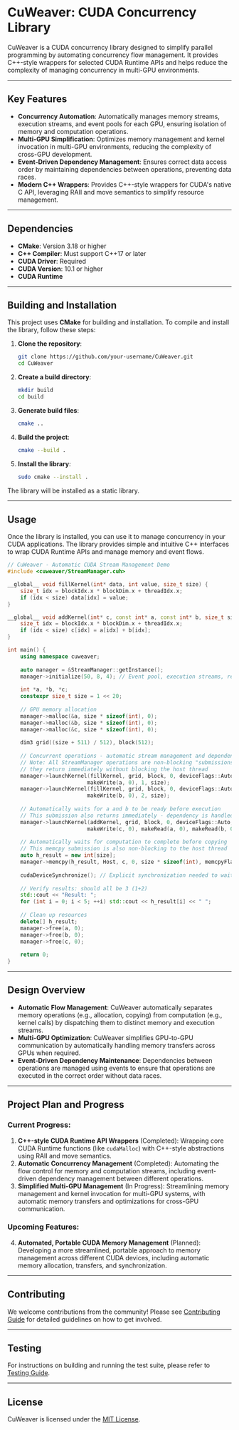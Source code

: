 # CuWeaver: CUDA Concurrency Library

CuWeaver is a CUDA concurrency library designed to simplify parallel programming by automating concurrency flow management. It provides C++-style wrappers for selected CUDA Runtime APIs and helps reduce the complexity of managing concurrency in multi-GPU environments.

---

## Key Features

* **Concurrency Automation**: Automatically manages memory streams, execution streams, and event pools for each GPU, ensuring isolation of memory and computation operations.
* **Multi-GPU Simplification**: Optimizes memory management and kernel invocation in multi-GPU environments, reducing the complexity of cross-GPU development.
* **Event-Driven Dependency Management**: Ensures correct data access order by maintaining dependencies between operations, preventing data races.
* **Modern C++ Wrappers**: Provides C++-style wrappers for CUDA's native C API, leveraging RAII and move semantics to simplify resource management.

---

## Dependencies

* **CMake**: Version 3.18 or higher
* **C++ Compiler**: Must support C++17 or later
* **CUDA Driver**: Required
* **CUDA Version**: 10.1 or higher
* **CUDA Runtime**

---

## Building and Installation

This project uses **CMake** for building and installation. To compile and install the library, follow these steps:

1. **Clone the repository**:

   ```bash
   git clone https://github.com/your-username/CuWeaver.git
   cd CuWeaver
   ```

2. **Create a build directory**:

   ```bash
   mkdir build
   cd build
   ```

3. **Generate build files**:

   ```bash
   cmake ..
   ```

4. **Build the project**:

   ```bash
   cmake --build .
   ```

5. **Install the library**:

   ```bash
   sudo cmake --install .
   ```

The library will be installed as a static library.

---

## Usage

Once the library is installed, you can use it to manage concurrency in your CUDA applications. The library provides simple and intuitive C++ interfaces to wrap CUDA Runtime APIs and manage memory and event flows.

```cpp
// CuWeaver - Automatic CUDA Stream Management Demo
#include <cuweaver/StreamManager.cuh>

__global__ void fillKernel(int* data, int value, size_t size) {
    size_t idx = blockIdx.x * blockDim.x + threadIdx.x;
    if (idx < size) data[idx] = value;
}

__global__ void addKernel(int* c, const int* a, const int* b, size_t size) {
    size_t idx = blockIdx.x * blockDim.x + threadIdx.x;
    if (idx < size) c[idx] = a[idx] + b[idx];
}

int main() {
    using namespace cuweaver;
    
    auto manager = &StreamManager::getInstance();
    manager->initialize(50, 8, 4); // Event pool, execution streams, resource streams
    
    int *a, *b, *c;
    constexpr size_t size = 1 << 20;
    
    // GPU memory allocation
    manager->malloc(&a, size * sizeof(int), 0);
    manager->malloc(&b, size * sizeof(int), 0);
    manager->malloc(&c, size * sizeof(int), 0);
    
    dim3 grid((size + 511) / 512), block(512);
    
    // Concurrent operations - automatic stream management and dependency tracking
    // Note: All StreamManager operations are non-blocking "submissions" to CUDA,
    // they return immediately without blocking the host thread
    manager->launchKernel(fillKernel, grid, block, 0, deviceFlags::Auto, 
                         makeWrite(a, 0), 1, size);
    manager->launchKernel(fillKernel, grid, block, 0, deviceFlags::Auto, 
                         makeWrite(b, 0), 2, size);
    
    // Automatically waits for a and b to be ready before execution
    // This submission also returns immediately - dependency is handled by CUDA streams
    manager->launchKernel(addKernel, grid, block, 0, deviceFlags::Auto, 
                         makeWrite(c, 0), makeRead(a, 0), makeRead(b, 0), size);
    
    // Automatically waits for computation to complete before copying
    // This memcpy submission is also non-blocking to the host thread
    auto h_result = new int[size];
    manager->memcpy(h_result, Host, c, 0, size * sizeof(int), memcpyFlags::DeviceToHost);
    
    cudaDeviceSynchronize(); // Explicit synchronization needed to wait for all GPU operations to complete
    
    // Verify results: should all be 3 (1+2)
    std::cout << "Result: ";
    for (int i = 0; i < 5; ++i) std::cout << h_result[i] << " ";
    
    // Clean up resources
    delete[] h_result;
    manager->free(a, 0);
    manager->free(b, 0);
    manager->free(c, 0);
    
    return 0;
}
```

---

## Design Overview

* **Automatic Flow Management**: CuWeaver automatically separates memory operations (e.g., allocation, copying) from computation (e.g., kernel calls) by dispatching them to distinct memory and execution streams.
* **Multi-GPU Optimization**: CuWeaver simplifies GPU-to-GPU communication by automatically handling memory transfers across GPUs when required.
* **Event-Driven Dependency Maintenance**: Dependencies between operations are managed using events to ensure that operations are executed in the correct order without data races.

---

## Project Plan and Progress

### Current Progress:

1. **C++-style CUDA Runtime API Wrappers** (Completed): Wrapping core CUDA Runtime functions (like `cudaMalloc`) with C++-style abstractions using RAII and move semantics.
2. **Automatic Concurrency Management** (Completed): Automating the flow control for memory and computation streams, including event-driven dependency management between different operations.
3. **Simplified Multi-GPU Management** (In Progress): Streamlining memory management and kernel invocation for multi-GPU systems, with automatic memory transfers and optimizations for cross-GPU communication.

### Upcoming Features:

4. **Automated, Portable CUDA Memory Management** (Planned): Developing a more streamlined, portable approach to memory management across different CUDA devices, including automatic memory allocation, transfers, and synchronization.

---

## Contributing

We welcome contributions from the community!  Please see [Contributing Guide](CONTRIBUTING.md) for detailed guidelines on how to get involved.

---

## Testing

For instructions on building and running the test suite, please refer to [Testing Guide](docs/TESTING.md).

---

## License

CuWeaver is licensed under the [MIT License](LICENSE).
